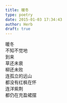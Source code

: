 ```yaml
---  
title: 暖冬  
type: poetry  
date: 2015-01-03 17:34:43  
author: Herb  
draft: true
---  
```

暖冬  
不知不觉地  
到来  
草还未衰  
柳还未败  
连孤立的远山  
都没有红枫在怀  
连洋紫荆  
都仍在充盈裙摆